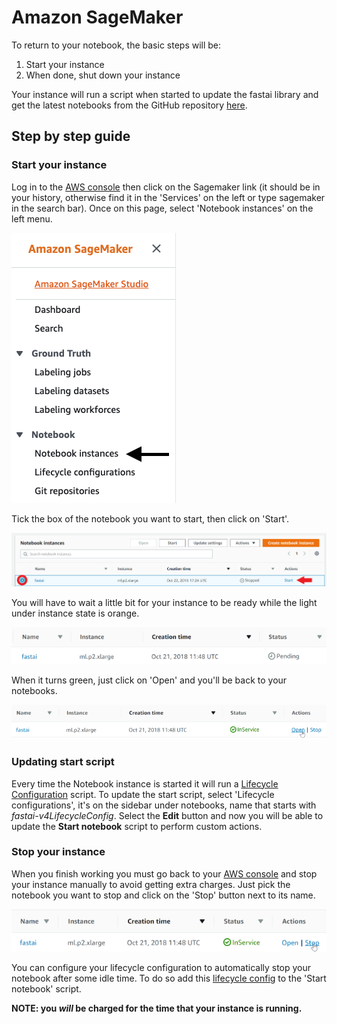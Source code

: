 # Amazon SageMaker

To return to your notebook, the basic steps will be:

1. Start your instance
1. When done, shut down your instance

Your instance will run a script when started to update the fastai library and get the latest notebooks from the GitHub repository [here](https://github.com/fastai/course-v4).

## Step by step guide

### Start your instance

Log in to the [AWS console](https://aws.amazon.com/console/) then click on the Sagemaker link (it should be in your history, otherwise find it in the 'Services' on the left or type sagemaker in the search bar). Once on this page, select 'Notebook instances' on the left menu.

<img alt="" src="/docs/images/sagemaker/notebook.png" class="screenshot">

Tick the box of the notebook you want to start, then click on 'Start'.

<img alt="" src="/docs/images/sagemaker/start.png" class="screenshot">


You will have to wait a little bit for your instance to be ready while the light under instance state is orange.

<img alt="pending" src="/docs/images/sagemaker/16.png" class="screenshot">

When it turns green, just click on 'Open' and you'll be back to your notebooks.

<img alt="ready" src="/docs/images/sagemaker/17.png" class="screenshot">

### Updating start script
Every time the Notebook instance is started it will run a [Lifecycle Configuration](https://aws.amazon.com/blogs/machine-learning/customize-your-amazon-sagemaker-notebook-instances-with-lifecycle-configurations-and-the-option-to-disable-internet-access/) script. To update the start script, select 'Lifecycle configurations', it's on the sidebar under notebooks, name that starts with *fastai-v4LifecycleConfig*. Select the **Edit** button and now you will be able to update the **Start notebook** script to perform custom actions.

### Stop your instance
When you finish working you must go back to your [AWS console](https://us-west-2.console.aws.amazon.com/sagemaker) and stop your instance manually to avoid getting extra charges. Just pick the notebook you want to stop and click on the 'Stop' button next to its name. 

<img alt="stop" src="/docs/images/sagemaker/23.png" class="screenshot">

You can configure your lifecycle configuration to automatically stop your notebook after some idle time. To do so add this [lifecycle config](https://github.com/aws-samples/amazon-sagemaker-notebook-instance-lifecycle-config-samples/blob/master/scripts/auto-stop-idle/on-start.sh) to the 'Start notebook' script.

 **NOTE: you *will* be charged for the time that your instance is running.**
